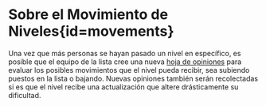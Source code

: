 <div class='panel fade js-scroll-anim' data-anim='fade'>

# Sobre el Movimiento de Niveles{id=movements}

Una vez que más personas se hayan pasado un nivel en específico, es posible que el equipo de la lista cree una nueva [hoja de opiniones](/guidelines/listopinions) para evaluar los posibles movimientos que el nivel pueda recibir, sea subiendo puestos en la lista o bajando. Nuevas opiniones también serán recolectadas si es que el nivel recibe una actualización que altere drásticamente su dificultad.

</div>
